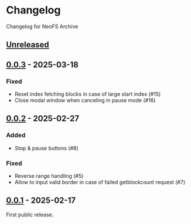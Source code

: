 # Changelog

Changelog for NeoFS Archive

## [Unreleased]

## [0.0.3] - 2025-03-18

### Fixed

- Reset index fetching blocks in case of large start index (#15)
- Close modal window when canceling in pause mode (#16)

## [0.0.2] - 2025-02-27

### Added

- Stop & pause buttons (#8)

### Fixed

- Reverse range handling (#5)
- Allow to input valid border in case of failed getblockcount request (#7)

## [0.0.1] - 2025-02-17

First public release.


[0.0.1]: https://github.com/nspcc-dev/archive-fs-neo-org/tree/v0.0.1
[0.0.2]: https://github.com/nspcc-dev/archive-fs-neo-org/compare/v0.0.1...v0.0.2
[0.0.3]: https://github.com/nspcc-dev/archive-fs-neo-org/compare/v0.0.2...v0.0.3
[Unreleased]: https://github.com/nspcc-dev/archive-fs-neo-org/compare/v0.0.3...master

